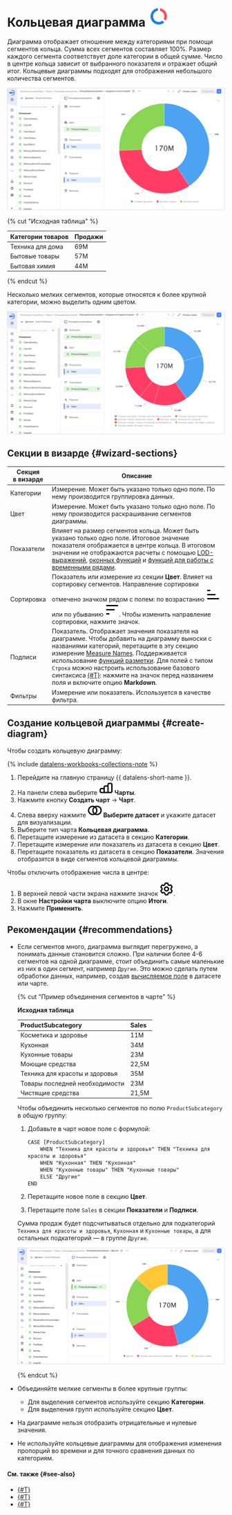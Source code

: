 # Кольцевая диаграмма ![](../../_assets/datalens/ring.svg)

Диаграмма отображает отношение между категориями при помощи сегментов кольца. Сумма всех сегментов составляет 100%. Размер каждого сегмента соответствует доле категории в общей сумме. Число в центре кольца зависит от выбранного показателя и отражает общий итог. Кольцевые диаграммы подходят для отображения небольшого количества сегментов.

![ring-chart](../../_assets/datalens/visualization-ref/ring-chart/ring-chart.png)

{% cut "Исходная таблица" %}

Категории товаров | Продажи |	
-----|---------| 
Техника для дома | 69М |
Бытовые товары | 57М |
Бытовая химия | 44М |

{% endcut %}

Несколько мелких сегментов, которые относятся к более крупной категории, можно выделить одним цветом.

![ring-chart-subcategories](../../_assets/datalens/visualization-ref/ring-chart/ring-chart-subcategories.png)

## Секции в визарде {#wizard-sections}

Секция<br/> в визарде| Описание
----- | ----
Категории | Измерение. Может быть указано только одно поле. По нему производится группировка данных.
Цвет | Измерение. Может быть указано только одно поле. По нему производится раскрашивание сегментов диаграммы.
Показатели | Влияет на размер сегментов кольца. Может быть указано только одно поле. Итоговое значение показателя отображается в центре кольца. В итоговом значении не отображаются расчеты с помощью [LOD-выражений](../concepts/lod-aggregation.md), [оконных функций](../function-ref/window-functions.md) и [функций для работы с временными рядами](../function-ref/time-series-functions.md).
Сортировка | Показатель или измерение из секции **Цвет**. Влияет на сортировку сегментов. Направление сортировки отмечено значком рядом с полем: по возрастанию ![image](../../_assets/console-icons/bars-ascending-align-left.svg) или по убыванию ![image](../../_assets/console-icons/bars-descending-align-left.svg). Чтобы изменить направление сортировки, нажмите значок.
Подписи | Показатель. Отображает значения показателя на диаграмме. Чтобы добавить на диаграмму выноски с названиями категорий, перетащите в эту секцию измерение [Measure Names](../concepts/chart/measure-values.md). Поддерживается использование [функций разметки](../function-ref/markup-functions.md). Для полей с типом `Строка` можно настроить использование базового синтаксиса [{#T}](../dashboard/markdown.md): нажмите на значок перед названием поля и включите опцию **Markdown**.
Фильтры | Измерение или показатель. Используется в качестве фильтра.

## Создание кольцевой диаграммы {#create-diagram}

Чтобы создать кольцевую диаграмму:


{% include [datalens-workbooks-collections-note](../../_includes/datalens/operations/datalens-workbooks-collections-note-step4.md) %}


1. Перейдите на главную страницу {{ datalens-short-name }}.
1. На панели слева выберите ![chart](../../_assets/console-icons/chart-column.svg) **Чарты**.
1. Нажмите кнопку **Создать чарт** → **Чарт**.
1. Слева вверху нажмите ![image](../../_assets/console-icons/circles-intersection.svg) **Выберите датасет** и укажите датасет для визуализации.
1. Выберите тип чарта **Кольцевая диаграмма**.
1. Перетащите измерение из датасета в секцию **Категории**.
1. Перетащите измерение или показатель из датасета в секцию **Цвет**.
1. Перетащите показатель из датасета в секцию **Показатели**. Значения отобразятся в виде сегментов кольцевой диаграммы.

Чтобы отключить отображение числа в центре:

1. В верхней левой части экрана нажмите значок ![image](../../_assets/console-icons/gear.svg).
1. В окне **Настройки чарта** выключите опцию **Итоги**.
1. Нажмите **Применить**.

## Рекомендации {#recommendations}

* Если сегментов много, диаграмма выглядит перегружено, а понимать данные становится сложно. При наличии более 4-6 сегментов на одной диаграмме, стоит объединить самые маленькие из них в один сегмент, например `Другие`. Это можно сделать путем обработки данных, например, создав [вычисляемое поле](../concepts/calculations/index.md) в датасете или чарте.

  {% cut "Пример объединения сегментов в чарте" %}

  **Исходная таблица**

  ProductSubcategory | Sales |	
  -----|---------| 
  Косметика и здоровье | 11М |
  Кухонная | 34М |
  Кухонные товары | 23М |
  Моющие средства | 22,5М |
  Техника для красоты и здоровья | 35М |
  Товары последней необходимости | 23М |
  Чистящие средства | 21,5М |

  Чтобы объединить несколько сегментов по полю `ProductSubcategory` в общую группу:

  1. Добавьте в чарт новое поле с формулой:

     ```
     CASE [ProductSubcategory]
         WHEN "Техника для красоты и здоровья" THEN "Техника для красоты и здоровья"
         WHEN "Кухонная" THEN "Кухонная"
         WHEN "Кухонные товары" THEN "Кухонные товары"
         ELSE "Другие"
     END
     ```

  1. Перетащите новое поле в секцию **Цвет**.
  1. Перетащите поле `Sales` в секции **Показатели** и **Подписи**.

  Сумма продаж будет подсчитываться отдельно для подкатегорий `Техника для красоты и здоровья`, `Кухонная` и `Кухонные товары`, а для остальных подкатегорий — в группе `Другие`.

  ![ring-chart-join-segments](../../_assets/datalens/visualization-ref/ring-chart/ring-chart-join-segments.png)

  {% endcut %}

* Объединяйте мелкие сегменты в более крупные группы:
  
  * Для выделения сегментов используйте секцию **Категории**.
  * Для выделения групп используйте секцию **Цвет**.

* На диаграмме нельзя отобразить отрицательные и нулевые значения.
* Не используйте кольцевые диаграммы для отображения изменения пропорций во времени и для точного сравнения данных по категориям.

#### См. также {#see-also}

* [{#T}](../operations/dashboard/create.md)
* [{#T}](../operations/dashboard/add-chart.md)
* [{#T}](../operations/dashboard/add-selector.md)